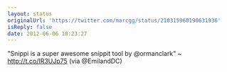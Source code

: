 ```yaml
---
layout: status
originalUrl: 'https://twitter.com/marcgg/status/210315960190631936'
isReply: false
date: 2012-06-06 10:23:27
---
```


"Snippi is a super awesome snippit tool by @ormanclark" ~ http://t.co/IR3UJp75 (via @EmilandDC)
